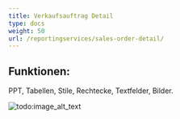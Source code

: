 ```yaml
---
title: Verkaufsauftrag Detail
type: docs
weight: 50
url: /reportingservices/sales-order-detail/
---
```


## **Funktionen:**
PPT, Tabellen, Stile, Rechtecke, Textfelder, Bilder.

![todo:image_alt_text](sales-order-detail_1.png)